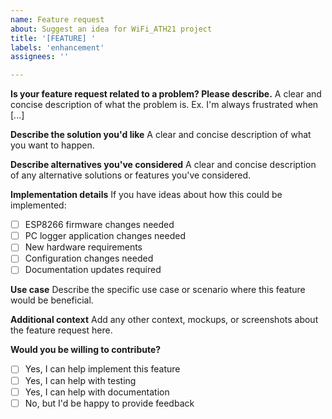 ```yaml
---
name: Feature request
about: Suggest an idea for WiFi_ATH21 project
title: '[FEATURE] '
labels: 'enhancement'
assignees: ''

---
```


**Is your feature request related to a problem? Please describe.**
A clear and concise description of what the problem is. Ex. I'm always frustrated when [...]

**Describe the solution you'd like**
A clear and concise description of what you want to happen.

**Describe alternatives you've considered**
A clear and concise description of any alternative solutions or features you've considered.

**Implementation details**
If you have ideas about how this could be implemented:
- [ ] ESP8266 firmware changes needed
- [ ] PC logger application changes needed  
- [ ] New hardware requirements
- [ ] Configuration changes needed
- [ ] Documentation updates required

**Use case**
Describe the specific use case or scenario where this feature would be beneficial.

**Additional context**
Add any other context, mockups, or screenshots about the feature request here.

**Would you be willing to contribute?**
- [ ] Yes, I can help implement this feature
- [ ] Yes, I can help with testing
- [ ] Yes, I can help with documentation
- [ ] No, but I'd be happy to provide feedback
